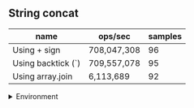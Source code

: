 ## String concat

|name|ops/sec|samples|
|-|-|-|
|Using + sign|708,047,308|96|
|Using backtick (`)|709,557,078|95|
|Using array.join|6,113,689|92|


<details>
<summary>Environment</summary>

* __Machine:__ linux x64 | 2 vCPUs | 6.8GB Mem
* __Run:__ Tue Oct 10 2023 21:55:25 GMT+0000 (Coordinated Universal Time)
</details>

<!--
{"environment":{"platform":"linux","arch":"x64","cpus":2,"totalMemory":6.759757995605469},"benchmarks":"[{\"timeStamp\":1696974914793,\"currentTarget\":{\"0\":{\"name\":\"Using + sign\",\"options\":{\"async\":false,\"defer\":false,\"delay\":0.005,\"initCount\":1,\"maxTime\":5,\"minSamples\":5,\"minTime\":0.05},\"async\":false,\"defer\":false,\"delay\":0.005,\"initCount\":1,\"maxTime\":5,\"minSamples\":5,\"minTime\":0.05,\"id\":1,\"stats\":{\"moe\":5.322154529169001e-12,\"rme\":0.37683371890587514,\"sem\":2.7153849638617353e-12,\"deviation\":2.6605230466747965e-11,\"mean\":1.4123350067031447e-9,\"sample\":[1.4197343567608612e-9,1.419033029416435e-9,1.415903600628557e-9,1.3998121057426164e-9,1.4114505484756442e-9,1.4034426134864723e-9,1.4284555336451856e-9,1.3985052571699497e-9,1.395994756371558e-9,1.408742219066376e-9,1.3967777118596748e-9,1.4037268179697034e-9,1.4210355397149017e-9,1.414922301280603e-9,1.4042785368885716e-9,1.4227545886419781e-9,1.4188872469527121e-9,1.4042270910424201e-9,1.3985470736849503e-9,1.4147113564426705e-9,1.4011744094312182e-9,1.3962144412636255e-9,1.411077581039522e-9,1.399161502315256e-9,1.4152618400119038e-9,1.4027480139776119e-9,1.4048164976923061e-9,1.4075661631206257e-9,1.4100461194022214e-9,1.396289535007085e-9,1.406429025319353e-9,1.3976462823898416e-9,1.3956556170342525e-9,1.4038044697931318e-9,1.5410202006340236e-9,1.407543893558052e-9,1.3971152325587344e-9,1.414055196709465e-9,1.4027063106769124e-9,1.4105854820912682e-9,1.4072714319934823e-9,1.3970540955199089e-9,1.3967760457130453e-9,1.4096179655150402e-9,1.4003013925343753e-9,1.4084419046331144e-9,1.4050555966163165e-9,1.3962839467647914e-9,1.3966147929503405e-9,1.4081889324110713e-9,1.397657403270028e-9,1.409740295197092e-9,1.40070174422109e-9,1.3941765121672438e-9,1.4123287078627068e-9,1.4061732450750627e-9,1.4216786156817312e-9,1.3980521945166497e-9,1.3974571996244701e-9,1.3977630516318002e-9,1.4055226735841507e-9,1.3968288698939312e-9,1.4079664870051402e-9,1.3978436780131523e-9,1.408127739767845e-9,1.4068377176662078e-9,1.3988500898678328e-9,1.4162543785685514e-9,1.403348513705484e-9,1.3942099026100039e-9,1.4017554476187637e-9,1.5921403568512518e-9,1.4091786907476725e-9,1.401327321533783e-9,1.4199854338711317e-9,1.420780604606669e-9,1.412834707911194e-9,1.4164545544119088e-9,1.4436007619582268e-9,1.4957496273949094e-9,1.4164295324314892e-9,1.4104325699887033e-9,1.4039740910181765e-9,1.4313899799090179e-9,1.4062955747571144e-9,1.4393720194650992e-9,1.4125538778842837e-9,1.4060398223150249e-9,1.411002515098263e-9,1.4202634836779953e-9,1.403740524732059e-9,1.403476403827629e-9,1.4226516926980524e-9,1.4348903047499282e-9,1.4230937476854668e-9,1.405761772508161e-9],\"variance\":7.078382881887742e-22},\"times\":{\"cycle\":0.05079939655906123,\"elapsed\":5.436,\"period\":1.4123350067031447e-9,\"timeStamp\":1696974909357},\"running\":false,\"count\":35968376,\"cycles\":7,\"hz\":708047308.360875},\"1\":{\"name\":\"Using backtick (`)\",\"options\":{\"async\":false,\"defer\":false,\"delay\":0.005,\"initCount\":1,\"maxTime\":5,\"minSamples\":5,\"minTime\":0.05},\"async\":false,\"defer\":false,\"delay\":0.005,\"initCount\":1,\"maxTime\":5,\"minSamples\":5,\"minTime\":0.05,\"id\":2,\"stats\":{\"moe\":4.284534104009076e-12,\"rme\":0.3040121500743486,\"sem\":2.1859867877597325e-12,\"deviation\":2.1306363660763673e-11,\"mean\":1.4093298912432476e-9,\"sample\":[1.5380717579160308e-9,1.408607583671307e-9,1.4417050523496178e-9,1.534584177827746e-9,1.4211517344793293e-9,1.412012785891103e-9,1.4293523841471507e-9,1.415362533200964e-9,1.4055038132256404e-9,1.4071730577591824e-9,1.4243109878405096e-9,1.4033975976422215e-9,1.436418751852394e-9,1.4066185192884645e-9,1.412122035654967e-9,1.413259146181029e-9,1.416110338172688e-9,1.409150419673404e-9,1.4067053365835115e-9,1.4170074684651487e-9,1.4041400450103662e-9,1.3978885990648948e-9,1.3946412912411523e-9,1.4370429348944062e-9,1.3969408950451247e-9,1.415371062359482e-9,1.4055343963599247e-9,1.3987498947769801e-9,1.4177570744711394e-9,1.408639520707054e-9,1.3997589486952066e-9,1.417060205406484e-9,1.4069727044518118e-9,1.4000014494296771e-9,1.3947360616431293e-9,1.4087593773919073e-9,1.3983931120871843e-9,1.4164999450889141e-9,1.4042075828585987e-9,1.3986105265387786e-9,1.3939974099806613e-9,1.4120680072404588e-9,1.4039093348288474e-9,1.3959681047424782e-9,1.4154268096547625e-9,1.4052416951860538e-9,1.4151229868954833e-9,1.4131495047689025e-9,1.4037225813896573e-9,1.3964279920548956e-9,1.4142951116869185e-9,1.4068360957047266e-9,1.3953381324321598e-9,1.3956224715117384e-9,1.4132972629750436e-9,1.3994300117794035e-9,1.399981937876329e-9,1.434046517773074e-9,1.3988502399084853e-9,1.3979164727125352e-9,1.4074948657721904e-9,1.4089790199392233e-9,1.4006032569750805e-9,1.3947335512929233e-9,1.3985120867888114e-9,1.4081436489487138e-9,1.4030174265110348e-9,1.4016586016606344e-9,1.4062334976221261e-9,1.3992193718303079e-9,1.3995869228144325e-9,1.4100538281200728e-9,1.4018033944725621e-9,1.3927537601927527e-9,1.412855039980219e-9,1.4027723925216183e-9,1.397456769948029e-9,1.41540283657472e-9,1.4042704412296417e-9,1.393533441640213e-9,1.4119055332712302e-9,1.4086950032696723e-9,1.3989604154551292e-9,1.394549775800861e-9,1.4115157064698858e-9,1.4039836400829385e-9,1.3933802953968277e-9,1.3933440693490742e-9,1.4122591618695928e-9,1.4025412530731927e-9,1.3938926391928804e-9,1.4131501945583798e-9,1.4044346975368655e-9,1.4005781966807084e-9,1.393085140818667e-9],\"variance\":4.539611324447108e-22},\"times\":{\"cycle\":0.05061380697622688,\"elapsed\":5.416,\"period\":1.4093298912432476e-9,\"timeStamp\":1696974914807},\"running\":false,\"count\":35913385,\"cycles\":6,\"hz\":709557078.3060912},\"2\":{\"name\":\"Using array.join\",\"options\":{\"async\":false,\"defer\":false,\"delay\":0.005,\"initCount\":1,\"maxTime\":5,\"minSamples\":5,\"minTime\":0.05},\"async\":false,\"defer\":false,\"delay\":0.005,\"initCount\":1,\"maxTime\":5,\"minSamples\":5,\"minTime\":0.05,\"id\":3,\"stats\":{\"moe\":1.6363721605860408e-9,\"rme\":1.0004269735207991,\"sem\":8.348837554010412e-10,\"deviation\":8.007923664908039e-9,\"mean\":1.635673771197074e-7,\"sample\":[1.634336101472442e-7,1.6219556178266453e-7,1.6253953009775339e-7,1.6294238989396298e-7,1.6227030866254858e-7,1.9920564037744752e-7,1.7956667884308904e-7,1.6171442518127246e-7,1.617962151800117e-7,1.6074268713531804e-7,1.6146749143668273e-7,1.6193819351655146e-7,1.6062381002733213e-7,1.6223779266678843e-7,1.6272099446628666e-7,1.6281968489555797e-7,1.6156329805470911e-7,1.6194332029209802e-7,1.619862602415352e-7,1.623877540557601e-7,1.6135630128778194e-7,1.621993418501892e-7,1.6251559981671777e-7,1.6261269133286552e-7,1.6144634028331843e-7,1.6233167674398484e-7,1.632077177197384e-7,1.6172607317831245e-7,1.6103106825981215e-7,1.6140129069826969e-7,1.6211223379748132e-7,1.6317961311047404e-7,1.6118723763694073e-7,1.6189338461144672e-7,1.6147552024674926e-7,1.617199658288113e-7,1.6057468068495954e-7,1.6149665647076892e-7,1.6252084186546532e-7,1.62205683039828e-7,1.6215864966212757e-7,1.6175581998054674e-7,1.6289743204156855e-7,1.6327946465137708e-7,1.6108262836592608e-7,1.6293390690590766e-7,1.6173982543257908e-7,1.627371346114467e-7,1.6129348187775161e-7,1.628398401505068e-7,1.6371556324869458e-7,1.6409727270400328e-7,1.6234070402887273e-7,1.6334185266714446e-7,1.634343196477936e-7,1.6312748285041465e-7,1.624574875857479e-7,1.6329354266919217e-7,1.6377571797890857e-7,1.6466103972560665e-7,2.275197060253916e-7,1.6293486997030816e-7,1.6261906803522063e-7,1.6241813632640524e-7,1.6182493344937033e-7,1.617583796201495e-7,1.6315627879594554e-7,1.618076526825023e-7,1.6081770246749258e-7,1.617503807463909e-7,1.6476342850926588e-7,1.6375908032149072e-7,1.6127940385993652e-7,1.6076426999078528e-7,1.628843138886045e-7,1.6331273676666325e-7,1.616924689003788e-7,1.6361477743933655e-7,1.6230070966007988e-7,1.6230646884918603e-7,1.620933788522576e-7,1.6294446541926897e-7,1.6224855700317396e-7,1.6207193867103513e-7,1.6148257845295383e-7,1.622725536244497e-7,1.6050990580526263e-7,1.6147297660489402e-7,1.6199162997849904e-7,1.6164287588307567e-7,1.62586752585236e-7,1.6234358362342582e-7],\"variance\":6.412684142299418e-17},\"times\":{\"cycle\":0.05112200231450183,\"elapsed\":5.621,\"period\":1.635673771197074e-7,\"timeStamp\":1696974920223},\"running\":false,\"count\":312544,\"cycles\":8,\"hz\":6113688.546024348},\"options\":{},\"events\":{\"start\":[null],\"cycle\":[null,null],\"complete\":[null,null]},\"length\":3,\"running\":false},\"type\":\"cycle\",\"target\":{\"name\":\"Using + sign\",\"options\":{\"async\":false,\"defer\":false,\"delay\":0.005,\"initCount\":1,\"maxTime\":5,\"minSamples\":5,\"minTime\":0.05},\"async\":false,\"defer\":false,\"delay\":0.005,\"initCount\":1,\"maxTime\":5,\"minSamples\":5,\"minTime\":0.05,\"id\":1,\"stats\":{\"moe\":5.322154529169001e-12,\"rme\":0.37683371890587514,\"sem\":2.7153849638617353e-12,\"deviation\":2.6605230466747965e-11,\"mean\":1.4123350067031447e-9,\"sample\":[1.4197343567608612e-9,1.419033029416435e-9,1.415903600628557e-9,1.3998121057426164e-9,1.4114505484756442e-9,1.4034426134864723e-9,1.4284555336451856e-9,1.3985052571699497e-9,1.395994756371558e-9,1.408742219066376e-9,1.3967777118596748e-9,1.4037268179697034e-9,1.4210355397149017e-9,1.414922301280603e-9,1.4042785368885716e-9,1.4227545886419781e-9,1.4188872469527121e-9,1.4042270910424201e-9,1.3985470736849503e-9,1.4147113564426705e-9,1.4011744094312182e-9,1.3962144412636255e-9,1.411077581039522e-9,1.399161502315256e-9,1.4152618400119038e-9,1.4027480139776119e-9,1.4048164976923061e-9,1.4075661631206257e-9,1.4100461194022214e-9,1.396289535007085e-9,1.406429025319353e-9,1.3976462823898416e-9,1.3956556170342525e-9,1.4038044697931318e-9,1.5410202006340236e-9,1.407543893558052e-9,1.3971152325587344e-9,1.414055196709465e-9,1.4027063106769124e-9,1.4105854820912682e-9,1.4072714319934823e-9,1.3970540955199089e-9,1.3967760457130453e-9,1.4096179655150402e-9,1.4003013925343753e-9,1.4084419046331144e-9,1.4050555966163165e-9,1.3962839467647914e-9,1.3966147929503405e-9,1.4081889324110713e-9,1.397657403270028e-9,1.409740295197092e-9,1.40070174422109e-9,1.3941765121672438e-9,1.4123287078627068e-9,1.4061732450750627e-9,1.4216786156817312e-9,1.3980521945166497e-9,1.3974571996244701e-9,1.3977630516318002e-9,1.4055226735841507e-9,1.3968288698939312e-9,1.4079664870051402e-9,1.3978436780131523e-9,1.408127739767845e-9,1.4068377176662078e-9,1.3988500898678328e-9,1.4162543785685514e-9,1.403348513705484e-9,1.3942099026100039e-9,1.4017554476187637e-9,1.5921403568512518e-9,1.4091786907476725e-9,1.401327321533783e-9,1.4199854338711317e-9,1.420780604606669e-9,1.412834707911194e-9,1.4164545544119088e-9,1.4436007619582268e-9,1.4957496273949094e-9,1.4164295324314892e-9,1.4104325699887033e-9,1.4039740910181765e-9,1.4313899799090179e-9,1.4062955747571144e-9,1.4393720194650992e-9,1.4125538778842837e-9,1.4060398223150249e-9,1.411002515098263e-9,1.4202634836779953e-9,1.403740524732059e-9,1.403476403827629e-9,1.4226516926980524e-9,1.4348903047499282e-9,1.4230937476854668e-9,1.405761772508161e-9],\"variance\":7.078382881887742e-22},\"times\":{\"cycle\":0.05079939655906123,\"elapsed\":5.436,\"period\":1.4123350067031447e-9,\"timeStamp\":1696974909357},\"running\":false,\"count\":35968376,\"cycles\":7,\"hz\":708047308.360875},\"aborted\":false},{\"timeStamp\":1696974920223,\"currentTarget\":{\"0\":{\"name\":\"Using + sign\",\"options\":{\"async\":false,\"defer\":false,\"delay\":0.005,\"initCount\":1,\"maxTime\":5,\"minSamples\":5,\"minTime\":0.05},\"async\":false,\"defer\":false,\"delay\":0.005,\"initCount\":1,\"maxTime\":5,\"minSamples\":5,\"minTime\":0.05,\"id\":1,\"stats\":{\"moe\":5.322154529169001e-12,\"rme\":0.37683371890587514,\"sem\":2.7153849638617353e-12,\"deviation\":2.6605230466747965e-11,\"mean\":1.4123350067031447e-9,\"sample\":[1.4197343567608612e-9,1.419033029416435e-9,1.415903600628557e-9,1.3998121057426164e-9,1.4114505484756442e-9,1.4034426134864723e-9,1.4284555336451856e-9,1.3985052571699497e-9,1.395994756371558e-9,1.408742219066376e-9,1.3967777118596748e-9,1.4037268179697034e-9,1.4210355397149017e-9,1.414922301280603e-9,1.4042785368885716e-9,1.4227545886419781e-9,1.4188872469527121e-9,1.4042270910424201e-9,1.3985470736849503e-9,1.4147113564426705e-9,1.4011744094312182e-9,1.3962144412636255e-9,1.411077581039522e-9,1.399161502315256e-9,1.4152618400119038e-9,1.4027480139776119e-9,1.4048164976923061e-9,1.4075661631206257e-9,1.4100461194022214e-9,1.396289535007085e-9,1.406429025319353e-9,1.3976462823898416e-9,1.3956556170342525e-9,1.4038044697931318e-9,1.5410202006340236e-9,1.407543893558052e-9,1.3971152325587344e-9,1.414055196709465e-9,1.4027063106769124e-9,1.4105854820912682e-9,1.4072714319934823e-9,1.3970540955199089e-9,1.3967760457130453e-9,1.4096179655150402e-9,1.4003013925343753e-9,1.4084419046331144e-9,1.4050555966163165e-9,1.3962839467647914e-9,1.3966147929503405e-9,1.4081889324110713e-9,1.397657403270028e-9,1.409740295197092e-9,1.40070174422109e-9,1.3941765121672438e-9,1.4123287078627068e-9,1.4061732450750627e-9,1.4216786156817312e-9,1.3980521945166497e-9,1.3974571996244701e-9,1.3977630516318002e-9,1.4055226735841507e-9,1.3968288698939312e-9,1.4079664870051402e-9,1.3978436780131523e-9,1.408127739767845e-9,1.4068377176662078e-9,1.3988500898678328e-9,1.4162543785685514e-9,1.403348513705484e-9,1.3942099026100039e-9,1.4017554476187637e-9,1.5921403568512518e-9,1.4091786907476725e-9,1.401327321533783e-9,1.4199854338711317e-9,1.420780604606669e-9,1.412834707911194e-9,1.4164545544119088e-9,1.4436007619582268e-9,1.4957496273949094e-9,1.4164295324314892e-9,1.4104325699887033e-9,1.4039740910181765e-9,1.4313899799090179e-9,1.4062955747571144e-9,1.4393720194650992e-9,1.4125538778842837e-9,1.4060398223150249e-9,1.411002515098263e-9,1.4202634836779953e-9,1.403740524732059e-9,1.403476403827629e-9,1.4226516926980524e-9,1.4348903047499282e-9,1.4230937476854668e-9,1.405761772508161e-9],\"variance\":7.078382881887742e-22},\"times\":{\"cycle\":0.05079939655906123,\"elapsed\":5.436,\"period\":1.4123350067031447e-9,\"timeStamp\":1696974909357},\"running\":false,\"count\":35968376,\"cycles\":7,\"hz\":708047308.360875},\"1\":{\"name\":\"Using backtick (`)\",\"options\":{\"async\":false,\"defer\":false,\"delay\":0.005,\"initCount\":1,\"maxTime\":5,\"minSamples\":5,\"minTime\":0.05},\"async\":false,\"defer\":false,\"delay\":0.005,\"initCount\":1,\"maxTime\":5,\"minSamples\":5,\"minTime\":0.05,\"id\":2,\"stats\":{\"moe\":4.284534104009076e-12,\"rme\":0.3040121500743486,\"sem\":2.1859867877597325e-12,\"deviation\":2.1306363660763673e-11,\"mean\":1.4093298912432476e-9,\"sample\":[1.5380717579160308e-9,1.408607583671307e-9,1.4417050523496178e-9,1.534584177827746e-9,1.4211517344793293e-9,1.412012785891103e-9,1.4293523841471507e-9,1.415362533200964e-9,1.4055038132256404e-9,1.4071730577591824e-9,1.4243109878405096e-9,1.4033975976422215e-9,1.436418751852394e-9,1.4066185192884645e-9,1.412122035654967e-9,1.413259146181029e-9,1.416110338172688e-9,1.409150419673404e-9,1.4067053365835115e-9,1.4170074684651487e-9,1.4041400450103662e-9,1.3978885990648948e-9,1.3946412912411523e-9,1.4370429348944062e-9,1.3969408950451247e-9,1.415371062359482e-9,1.4055343963599247e-9,1.3987498947769801e-9,1.4177570744711394e-9,1.408639520707054e-9,1.3997589486952066e-9,1.417060205406484e-9,1.4069727044518118e-9,1.4000014494296771e-9,1.3947360616431293e-9,1.4087593773919073e-9,1.3983931120871843e-9,1.4164999450889141e-9,1.4042075828585987e-9,1.3986105265387786e-9,1.3939974099806613e-9,1.4120680072404588e-9,1.4039093348288474e-9,1.3959681047424782e-9,1.4154268096547625e-9,1.4052416951860538e-9,1.4151229868954833e-9,1.4131495047689025e-9,1.4037225813896573e-9,1.3964279920548956e-9,1.4142951116869185e-9,1.4068360957047266e-9,1.3953381324321598e-9,1.3956224715117384e-9,1.4132972629750436e-9,1.3994300117794035e-9,1.399981937876329e-9,1.434046517773074e-9,1.3988502399084853e-9,1.3979164727125352e-9,1.4074948657721904e-9,1.4089790199392233e-9,1.4006032569750805e-9,1.3947335512929233e-9,1.3985120867888114e-9,1.4081436489487138e-9,1.4030174265110348e-9,1.4016586016606344e-9,1.4062334976221261e-9,1.3992193718303079e-9,1.3995869228144325e-9,1.4100538281200728e-9,1.4018033944725621e-9,1.3927537601927527e-9,1.412855039980219e-9,1.4027723925216183e-9,1.397456769948029e-9,1.41540283657472e-9,1.4042704412296417e-9,1.393533441640213e-9,1.4119055332712302e-9,1.4086950032696723e-9,1.3989604154551292e-9,1.394549775800861e-9,1.4115157064698858e-9,1.4039836400829385e-9,1.3933802953968277e-9,1.3933440693490742e-9,1.4122591618695928e-9,1.4025412530731927e-9,1.3938926391928804e-9,1.4131501945583798e-9,1.4044346975368655e-9,1.4005781966807084e-9,1.393085140818667e-9],\"variance\":4.539611324447108e-22},\"times\":{\"cycle\":0.05061380697622688,\"elapsed\":5.416,\"period\":1.4093298912432476e-9,\"timeStamp\":1696974914807},\"running\":false,\"count\":35913385,\"cycles\":6,\"hz\":709557078.3060912},\"2\":{\"name\":\"Using array.join\",\"options\":{\"async\":false,\"defer\":false,\"delay\":0.005,\"initCount\":1,\"maxTime\":5,\"minSamples\":5,\"minTime\":0.05},\"async\":false,\"defer\":false,\"delay\":0.005,\"initCount\":1,\"maxTime\":5,\"minSamples\":5,\"minTime\":0.05,\"id\":3,\"stats\":{\"moe\":1.6363721605860408e-9,\"rme\":1.0004269735207991,\"sem\":8.348837554010412e-10,\"deviation\":8.007923664908039e-9,\"mean\":1.635673771197074e-7,\"sample\":[1.634336101472442e-7,1.6219556178266453e-7,1.6253953009775339e-7,1.6294238989396298e-7,1.6227030866254858e-7,1.9920564037744752e-7,1.7956667884308904e-7,1.6171442518127246e-7,1.617962151800117e-7,1.6074268713531804e-7,1.6146749143668273e-7,1.6193819351655146e-7,1.6062381002733213e-7,1.6223779266678843e-7,1.6272099446628666e-7,1.6281968489555797e-7,1.6156329805470911e-7,1.6194332029209802e-7,1.619862602415352e-7,1.623877540557601e-7,1.6135630128778194e-7,1.621993418501892e-7,1.6251559981671777e-7,1.6261269133286552e-7,1.6144634028331843e-7,1.6233167674398484e-7,1.632077177197384e-7,1.6172607317831245e-7,1.6103106825981215e-7,1.6140129069826969e-7,1.6211223379748132e-7,1.6317961311047404e-7,1.6118723763694073e-7,1.6189338461144672e-7,1.6147552024674926e-7,1.617199658288113e-7,1.6057468068495954e-7,1.6149665647076892e-7,1.6252084186546532e-7,1.62205683039828e-7,1.6215864966212757e-7,1.6175581998054674e-7,1.6289743204156855e-7,1.6327946465137708e-7,1.6108262836592608e-7,1.6293390690590766e-7,1.6173982543257908e-7,1.627371346114467e-7,1.6129348187775161e-7,1.628398401505068e-7,1.6371556324869458e-7,1.6409727270400328e-7,1.6234070402887273e-7,1.6334185266714446e-7,1.634343196477936e-7,1.6312748285041465e-7,1.624574875857479e-7,1.6329354266919217e-7,1.6377571797890857e-7,1.6466103972560665e-7,2.275197060253916e-7,1.6293486997030816e-7,1.6261906803522063e-7,1.6241813632640524e-7,1.6182493344937033e-7,1.617583796201495e-7,1.6315627879594554e-7,1.618076526825023e-7,1.6081770246749258e-7,1.617503807463909e-7,1.6476342850926588e-7,1.6375908032149072e-7,1.6127940385993652e-7,1.6076426999078528e-7,1.628843138886045e-7,1.6331273676666325e-7,1.616924689003788e-7,1.6361477743933655e-7,1.6230070966007988e-7,1.6230646884918603e-7,1.620933788522576e-7,1.6294446541926897e-7,1.6224855700317396e-7,1.6207193867103513e-7,1.6148257845295383e-7,1.622725536244497e-7,1.6050990580526263e-7,1.6147297660489402e-7,1.6199162997849904e-7,1.6164287588307567e-7,1.62586752585236e-7,1.6234358362342582e-7],\"variance\":6.412684142299418e-17},\"times\":{\"cycle\":0.05112200231450183,\"elapsed\":5.621,\"period\":1.635673771197074e-7,\"timeStamp\":1696974920223},\"running\":false,\"count\":312544,\"cycles\":8,\"hz\":6113688.546024348},\"options\":{},\"events\":{\"start\":[null],\"cycle\":[null,null],\"complete\":[null,null]},\"length\":3,\"running\":false},\"type\":\"cycle\",\"target\":{\"name\":\"Using backtick (`)\",\"options\":{\"async\":false,\"defer\":false,\"delay\":0.005,\"initCount\":1,\"maxTime\":5,\"minSamples\":5,\"minTime\":0.05},\"async\":false,\"defer\":false,\"delay\":0.005,\"initCount\":1,\"maxTime\":5,\"minSamples\":5,\"minTime\":0.05,\"id\":2,\"stats\":{\"moe\":4.284534104009076e-12,\"rme\":0.3040121500743486,\"sem\":2.1859867877597325e-12,\"deviation\":2.1306363660763673e-11,\"mean\":1.4093298912432476e-9,\"sample\":[1.5380717579160308e-9,1.408607583671307e-9,1.4417050523496178e-9,1.534584177827746e-9,1.4211517344793293e-9,1.412012785891103e-9,1.4293523841471507e-9,1.415362533200964e-9,1.4055038132256404e-9,1.4071730577591824e-9,1.4243109878405096e-9,1.4033975976422215e-9,1.436418751852394e-9,1.4066185192884645e-9,1.412122035654967e-9,1.413259146181029e-9,1.416110338172688e-9,1.409150419673404e-9,1.4067053365835115e-9,1.4170074684651487e-9,1.4041400450103662e-9,1.3978885990648948e-9,1.3946412912411523e-9,1.4370429348944062e-9,1.3969408950451247e-9,1.415371062359482e-9,1.4055343963599247e-9,1.3987498947769801e-9,1.4177570744711394e-9,1.408639520707054e-9,1.3997589486952066e-9,1.417060205406484e-9,1.4069727044518118e-9,1.4000014494296771e-9,1.3947360616431293e-9,1.4087593773919073e-9,1.3983931120871843e-9,1.4164999450889141e-9,1.4042075828585987e-9,1.3986105265387786e-9,1.3939974099806613e-9,1.4120680072404588e-9,1.4039093348288474e-9,1.3959681047424782e-9,1.4154268096547625e-9,1.4052416951860538e-9,1.4151229868954833e-9,1.4131495047689025e-9,1.4037225813896573e-9,1.3964279920548956e-9,1.4142951116869185e-9,1.4068360957047266e-9,1.3953381324321598e-9,1.3956224715117384e-9,1.4132972629750436e-9,1.3994300117794035e-9,1.399981937876329e-9,1.434046517773074e-9,1.3988502399084853e-9,1.3979164727125352e-9,1.4074948657721904e-9,1.4089790199392233e-9,1.4006032569750805e-9,1.3947335512929233e-9,1.3985120867888114e-9,1.4081436489487138e-9,1.4030174265110348e-9,1.4016586016606344e-9,1.4062334976221261e-9,1.3992193718303079e-9,1.3995869228144325e-9,1.4100538281200728e-9,1.4018033944725621e-9,1.3927537601927527e-9,1.412855039980219e-9,1.4027723925216183e-9,1.397456769948029e-9,1.41540283657472e-9,1.4042704412296417e-9,1.393533441640213e-9,1.4119055332712302e-9,1.4086950032696723e-9,1.3989604154551292e-9,1.394549775800861e-9,1.4115157064698858e-9,1.4039836400829385e-9,1.3933802953968277e-9,1.3933440693490742e-9,1.4122591618695928e-9,1.4025412530731927e-9,1.3938926391928804e-9,1.4131501945583798e-9,1.4044346975368655e-9,1.4005781966807084e-9,1.393085140818667e-9],\"variance\":4.539611324447108e-22},\"times\":{\"cycle\":0.05061380697622688,\"elapsed\":5.416,\"period\":1.4093298912432476e-9,\"timeStamp\":1696974914807},\"running\":false,\"count\":35913385,\"cycles\":6,\"hz\":709557078.3060912},\"aborted\":false},{\"timeStamp\":1696974925844,\"currentTarget\":{\"0\":{\"name\":\"Using + sign\",\"options\":{\"async\":false,\"defer\":false,\"delay\":0.005,\"initCount\":1,\"maxTime\":5,\"minSamples\":5,\"minTime\":0.05},\"async\":false,\"defer\":false,\"delay\":0.005,\"initCount\":1,\"maxTime\":5,\"minSamples\":5,\"minTime\":0.05,\"id\":1,\"stats\":{\"moe\":5.322154529169001e-12,\"rme\":0.37683371890587514,\"sem\":2.7153849638617353e-12,\"deviation\":2.6605230466747965e-11,\"mean\":1.4123350067031447e-9,\"sample\":[1.4197343567608612e-9,1.419033029416435e-9,1.415903600628557e-9,1.3998121057426164e-9,1.4114505484756442e-9,1.4034426134864723e-9,1.4284555336451856e-9,1.3985052571699497e-9,1.395994756371558e-9,1.408742219066376e-9,1.3967777118596748e-9,1.4037268179697034e-9,1.4210355397149017e-9,1.414922301280603e-9,1.4042785368885716e-9,1.4227545886419781e-9,1.4188872469527121e-9,1.4042270910424201e-9,1.3985470736849503e-9,1.4147113564426705e-9,1.4011744094312182e-9,1.3962144412636255e-9,1.411077581039522e-9,1.399161502315256e-9,1.4152618400119038e-9,1.4027480139776119e-9,1.4048164976923061e-9,1.4075661631206257e-9,1.4100461194022214e-9,1.396289535007085e-9,1.406429025319353e-9,1.3976462823898416e-9,1.3956556170342525e-9,1.4038044697931318e-9,1.5410202006340236e-9,1.407543893558052e-9,1.3971152325587344e-9,1.414055196709465e-9,1.4027063106769124e-9,1.4105854820912682e-9,1.4072714319934823e-9,1.3970540955199089e-9,1.3967760457130453e-9,1.4096179655150402e-9,1.4003013925343753e-9,1.4084419046331144e-9,1.4050555966163165e-9,1.3962839467647914e-9,1.3966147929503405e-9,1.4081889324110713e-9,1.397657403270028e-9,1.409740295197092e-9,1.40070174422109e-9,1.3941765121672438e-9,1.4123287078627068e-9,1.4061732450750627e-9,1.4216786156817312e-9,1.3980521945166497e-9,1.3974571996244701e-9,1.3977630516318002e-9,1.4055226735841507e-9,1.3968288698939312e-9,1.4079664870051402e-9,1.3978436780131523e-9,1.408127739767845e-9,1.4068377176662078e-9,1.3988500898678328e-9,1.4162543785685514e-9,1.403348513705484e-9,1.3942099026100039e-9,1.4017554476187637e-9,1.5921403568512518e-9,1.4091786907476725e-9,1.401327321533783e-9,1.4199854338711317e-9,1.420780604606669e-9,1.412834707911194e-9,1.4164545544119088e-9,1.4436007619582268e-9,1.4957496273949094e-9,1.4164295324314892e-9,1.4104325699887033e-9,1.4039740910181765e-9,1.4313899799090179e-9,1.4062955747571144e-9,1.4393720194650992e-9,1.4125538778842837e-9,1.4060398223150249e-9,1.411002515098263e-9,1.4202634836779953e-9,1.403740524732059e-9,1.403476403827629e-9,1.4226516926980524e-9,1.4348903047499282e-9,1.4230937476854668e-9,1.405761772508161e-9],\"variance\":7.078382881887742e-22},\"times\":{\"cycle\":0.05079939655906123,\"elapsed\":5.436,\"period\":1.4123350067031447e-9,\"timeStamp\":1696974909357},\"running\":false,\"count\":35968376,\"cycles\":7,\"hz\":708047308.360875},\"1\":{\"name\":\"Using backtick (`)\",\"options\":{\"async\":false,\"defer\":false,\"delay\":0.005,\"initCount\":1,\"maxTime\":5,\"minSamples\":5,\"minTime\":0.05},\"async\":false,\"defer\":false,\"delay\":0.005,\"initCount\":1,\"maxTime\":5,\"minSamples\":5,\"minTime\":0.05,\"id\":2,\"stats\":{\"moe\":4.284534104009076e-12,\"rme\":0.3040121500743486,\"sem\":2.1859867877597325e-12,\"deviation\":2.1306363660763673e-11,\"mean\":1.4093298912432476e-9,\"sample\":[1.5380717579160308e-9,1.408607583671307e-9,1.4417050523496178e-9,1.534584177827746e-9,1.4211517344793293e-9,1.412012785891103e-9,1.4293523841471507e-9,1.415362533200964e-9,1.4055038132256404e-9,1.4071730577591824e-9,1.4243109878405096e-9,1.4033975976422215e-9,1.436418751852394e-9,1.4066185192884645e-9,1.412122035654967e-9,1.413259146181029e-9,1.416110338172688e-9,1.409150419673404e-9,1.4067053365835115e-9,1.4170074684651487e-9,1.4041400450103662e-9,1.3978885990648948e-9,1.3946412912411523e-9,1.4370429348944062e-9,1.3969408950451247e-9,1.415371062359482e-9,1.4055343963599247e-9,1.3987498947769801e-9,1.4177570744711394e-9,1.408639520707054e-9,1.3997589486952066e-9,1.417060205406484e-9,1.4069727044518118e-9,1.4000014494296771e-9,1.3947360616431293e-9,1.4087593773919073e-9,1.3983931120871843e-9,1.4164999450889141e-9,1.4042075828585987e-9,1.3986105265387786e-9,1.3939974099806613e-9,1.4120680072404588e-9,1.4039093348288474e-9,1.3959681047424782e-9,1.4154268096547625e-9,1.4052416951860538e-9,1.4151229868954833e-9,1.4131495047689025e-9,1.4037225813896573e-9,1.3964279920548956e-9,1.4142951116869185e-9,1.4068360957047266e-9,1.3953381324321598e-9,1.3956224715117384e-9,1.4132972629750436e-9,1.3994300117794035e-9,1.399981937876329e-9,1.434046517773074e-9,1.3988502399084853e-9,1.3979164727125352e-9,1.4074948657721904e-9,1.4089790199392233e-9,1.4006032569750805e-9,1.3947335512929233e-9,1.3985120867888114e-9,1.4081436489487138e-9,1.4030174265110348e-9,1.4016586016606344e-9,1.4062334976221261e-9,1.3992193718303079e-9,1.3995869228144325e-9,1.4100538281200728e-9,1.4018033944725621e-9,1.3927537601927527e-9,1.412855039980219e-9,1.4027723925216183e-9,1.397456769948029e-9,1.41540283657472e-9,1.4042704412296417e-9,1.393533441640213e-9,1.4119055332712302e-9,1.4086950032696723e-9,1.3989604154551292e-9,1.394549775800861e-9,1.4115157064698858e-9,1.4039836400829385e-9,1.3933802953968277e-9,1.3933440693490742e-9,1.4122591618695928e-9,1.4025412530731927e-9,1.3938926391928804e-9,1.4131501945583798e-9,1.4044346975368655e-9,1.4005781966807084e-9,1.393085140818667e-9],\"variance\":4.539611324447108e-22},\"times\":{\"cycle\":0.05061380697622688,\"elapsed\":5.416,\"period\":1.4093298912432476e-9,\"timeStamp\":1696974914807},\"running\":false,\"count\":35913385,\"cycles\":6,\"hz\":709557078.3060912},\"2\":{\"name\":\"Using array.join\",\"options\":{\"async\":false,\"defer\":false,\"delay\":0.005,\"initCount\":1,\"maxTime\":5,\"minSamples\":5,\"minTime\":0.05},\"async\":false,\"defer\":false,\"delay\":0.005,\"initCount\":1,\"maxTime\":5,\"minSamples\":5,\"minTime\":0.05,\"id\":3,\"stats\":{\"moe\":1.6363721605860408e-9,\"rme\":1.0004269735207991,\"sem\":8.348837554010412e-10,\"deviation\":8.007923664908039e-9,\"mean\":1.635673771197074e-7,\"sample\":[1.634336101472442e-7,1.6219556178266453e-7,1.6253953009775339e-7,1.6294238989396298e-7,1.6227030866254858e-7,1.9920564037744752e-7,1.7956667884308904e-7,1.6171442518127246e-7,1.617962151800117e-7,1.6074268713531804e-7,1.6146749143668273e-7,1.6193819351655146e-7,1.6062381002733213e-7,1.6223779266678843e-7,1.6272099446628666e-7,1.6281968489555797e-7,1.6156329805470911e-7,1.6194332029209802e-7,1.619862602415352e-7,1.623877540557601e-7,1.6135630128778194e-7,1.621993418501892e-7,1.6251559981671777e-7,1.6261269133286552e-7,1.6144634028331843e-7,1.6233167674398484e-7,1.632077177197384e-7,1.6172607317831245e-7,1.6103106825981215e-7,1.6140129069826969e-7,1.6211223379748132e-7,1.6317961311047404e-7,1.6118723763694073e-7,1.6189338461144672e-7,1.6147552024674926e-7,1.617199658288113e-7,1.6057468068495954e-7,1.6149665647076892e-7,1.6252084186546532e-7,1.62205683039828e-7,1.6215864966212757e-7,1.6175581998054674e-7,1.6289743204156855e-7,1.6327946465137708e-7,1.6108262836592608e-7,1.6293390690590766e-7,1.6173982543257908e-7,1.627371346114467e-7,1.6129348187775161e-7,1.628398401505068e-7,1.6371556324869458e-7,1.6409727270400328e-7,1.6234070402887273e-7,1.6334185266714446e-7,1.634343196477936e-7,1.6312748285041465e-7,1.624574875857479e-7,1.6329354266919217e-7,1.6377571797890857e-7,1.6466103972560665e-7,2.275197060253916e-7,1.6293486997030816e-7,1.6261906803522063e-7,1.6241813632640524e-7,1.6182493344937033e-7,1.617583796201495e-7,1.6315627879594554e-7,1.618076526825023e-7,1.6081770246749258e-7,1.617503807463909e-7,1.6476342850926588e-7,1.6375908032149072e-7,1.6127940385993652e-7,1.6076426999078528e-7,1.628843138886045e-7,1.6331273676666325e-7,1.616924689003788e-7,1.6361477743933655e-7,1.6230070966007988e-7,1.6230646884918603e-7,1.620933788522576e-7,1.6294446541926897e-7,1.6224855700317396e-7,1.6207193867103513e-7,1.6148257845295383e-7,1.622725536244497e-7,1.6050990580526263e-7,1.6147297660489402e-7,1.6199162997849904e-7,1.6164287588307567e-7,1.62586752585236e-7,1.6234358362342582e-7],\"variance\":6.412684142299418e-17},\"times\":{\"cycle\":0.05112200231450183,\"elapsed\":5.621,\"period\":1.635673771197074e-7,\"timeStamp\":1696974920223},\"running\":false,\"count\":312544,\"cycles\":8,\"hz\":6113688.546024348},\"options\":{},\"events\":{\"start\":[null],\"cycle\":[null,null],\"complete\":[null,null]},\"length\":3,\"running\":false},\"type\":\"cycle\",\"target\":{\"name\":\"Using array.join\",\"options\":{\"async\":false,\"defer\":false,\"delay\":0.005,\"initCount\":1,\"maxTime\":5,\"minSamples\":5,\"minTime\":0.05},\"async\":false,\"defer\":false,\"delay\":0.005,\"initCount\":1,\"maxTime\":5,\"minSamples\":5,\"minTime\":0.05,\"id\":3,\"stats\":{\"moe\":1.6363721605860408e-9,\"rme\":1.0004269735207991,\"sem\":8.348837554010412e-10,\"deviation\":8.007923664908039e-9,\"mean\":1.635673771197074e-7,\"sample\":[1.634336101472442e-7,1.6219556178266453e-7,1.6253953009775339e-7,1.6294238989396298e-7,1.6227030866254858e-7,1.9920564037744752e-7,1.7956667884308904e-7,1.6171442518127246e-7,1.617962151800117e-7,1.6074268713531804e-7,1.6146749143668273e-7,1.6193819351655146e-7,1.6062381002733213e-7,1.6223779266678843e-7,1.6272099446628666e-7,1.6281968489555797e-7,1.6156329805470911e-7,1.6194332029209802e-7,1.619862602415352e-7,1.623877540557601e-7,1.6135630128778194e-7,1.621993418501892e-7,1.6251559981671777e-7,1.6261269133286552e-7,1.6144634028331843e-7,1.6233167674398484e-7,1.632077177197384e-7,1.6172607317831245e-7,1.6103106825981215e-7,1.6140129069826969e-7,1.6211223379748132e-7,1.6317961311047404e-7,1.6118723763694073e-7,1.6189338461144672e-7,1.6147552024674926e-7,1.617199658288113e-7,1.6057468068495954e-7,1.6149665647076892e-7,1.6252084186546532e-7,1.62205683039828e-7,1.6215864966212757e-7,1.6175581998054674e-7,1.6289743204156855e-7,1.6327946465137708e-7,1.6108262836592608e-7,1.6293390690590766e-7,1.6173982543257908e-7,1.627371346114467e-7,1.6129348187775161e-7,1.628398401505068e-7,1.6371556324869458e-7,1.6409727270400328e-7,1.6234070402887273e-7,1.6334185266714446e-7,1.634343196477936e-7,1.6312748285041465e-7,1.624574875857479e-7,1.6329354266919217e-7,1.6377571797890857e-7,1.6466103972560665e-7,2.275197060253916e-7,1.6293486997030816e-7,1.6261906803522063e-7,1.6241813632640524e-7,1.6182493344937033e-7,1.617583796201495e-7,1.6315627879594554e-7,1.618076526825023e-7,1.6081770246749258e-7,1.617503807463909e-7,1.6476342850926588e-7,1.6375908032149072e-7,1.6127940385993652e-7,1.6076426999078528e-7,1.628843138886045e-7,1.6331273676666325e-7,1.616924689003788e-7,1.6361477743933655e-7,1.6230070966007988e-7,1.6230646884918603e-7,1.620933788522576e-7,1.6294446541926897e-7,1.6224855700317396e-7,1.6207193867103513e-7,1.6148257845295383e-7,1.622725536244497e-7,1.6050990580526263e-7,1.6147297660489402e-7,1.6199162997849904e-7,1.6164287588307567e-7,1.62586752585236e-7,1.6234358362342582e-7],\"variance\":6.412684142299418e-17},\"times\":{\"cycle\":0.05112200231450183,\"elapsed\":5.621,\"period\":1.635673771197074e-7,\"timeStamp\":1696974920223},\"running\":false,\"count\":312544,\"cycles\":8,\"hz\":6113688.546024348},\"aborted\":false}]"}-->
